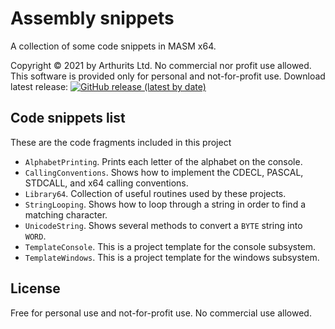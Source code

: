 # Assembly snippets
A collection of some code snippets in MASM x64.

Copyright © 2021 by Arthurits Ltd. No commercial nor profit use allowed. This software is provided only for personal and not-for-profit use.
Download latest release: [![GitHub release (latest by date)](https://img.shields.io/github/v/release/arthurits/AssemblySnippets)](https://github.com/arthurits/AssemblySnippets/releases)

## Code snippets list
These are the code fragments included in this project
* `AlphabetPrinting`. Prints each letter of the alphabet on the console.
* `CallingConventions`. Shows how to implement the CDECL, PASCAL, STDCALL, and x64 calling conventions.
* `Library64`. Collection of useful routines used by these projects.
* `StringLooping`. Shows how to loop through a string in order to find a matching character.
* `UnicodeString`. Shows several methods to convert a `BYTE` string into `WORD`.
* `TemplateConsole`. This is a project template for the console subsystem.
* `TemplateWindows`. This is a project template for the windows subsystem.

## License
Free for personal use and not-for-profit use.
No commercial use allowed.